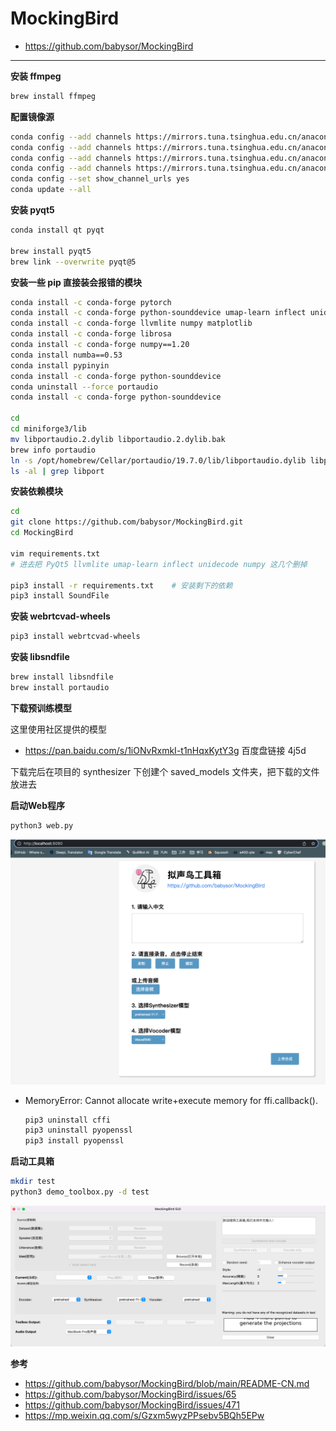 # MockingBird

- https://github.com/babysor/MockingBird

---

**安装 ffmpeg**
```bash
brew install ffmpeg
```

**配置镜像源**
```bash
conda config --add channels https://mirrors.tuna.tsinghua.edu.cn/anaconda/pkgs/free/
conda config --add channels https://mirrors.tuna.tsinghua.edu.cn/anaconda/pkgs/main/
conda config --add channels https://mirrors.tuna.tsinghua.edu.cn/anaconda/cloud/pytorch/
conda config --add channels https://mirrors.tuna.tsinghua.edu.cn/anaconda/cloud/conda-forge/
conda config --set show_channel_urls yes
conda update --all
```

**安装 pyqt5**
```bash
conda install qt pyqt

brew install pyqt5
brew link --overwrite pyqt@5
```

**安装一些 pip 直接装会报错的模块**
```bash
conda install -c conda-forge pytorch
conda install -c conda-forge python-sounddevice umap-learn inflect unidecode
conda install -c conda-forge llvmlite numpy matplotlib
conda install -c conda-forge librosa
conda install -c conda-forge numpy==1.20
conda install numba==0.53
conda install pypinyin
conda install -c conda-forge python-sounddevice
conda uninstall --force portaudio
conda install -c conda-forge python-sounddevice

cd
cd miniforge3/lib
mv libportaudio.2.dylib libportaudio.2.dylib.bak
brew info portaudio
ln -s /opt/homebrew/Cellar/portaudio/19.7.0/lib/libportaudio.dylib libportaudio.2.dylib
ls -al | grep libport
```

**安装依赖模块**
```bash
cd
git clone https://github.com/babysor/MockingBird.git
cd MockingBird

vim requirements.txt
# 进去把 PyQt5 llvmlite umap-learn inflect unidecode numpy 这几个删掉

pip3 install -r requirements.txt    # 安装剩下的依赖
pip3 install SoundFile
```

**安装 webrtcvad-wheels**
```bash
pip3 install webrtcvad-wheels
```

**安装 libsndfile**
```bash
brew install libsndfile
brew install portaudio
```

**下载预训练模型**

这里使用社区提供的模型
- https://pan.baidu.com/s/1iONvRxmkI-t1nHqxKytY3g 百度盘链接 4j5d

下载完后在项目的 synthesizer 下创建个 saved_models 文件夹，把下载的文件放进去

**启动Web程序**
```bash
python3 web.py
```

![](../../../../assets/img/Develop/Python/笔记/MockingBird/1.png)

- MemoryError: Cannot allocate write+execute memory for ffi.callback().
    ```bash
    pip3 uninstall cffi
    pip3 uninstall pyopenssl
    pip3 install pyopenssl
    ```

**启动工具箱**
```bash
mkdir test
python3 demo_toolbox.py -d test
```

![](../../../../assets/img/Develop/Python/笔记/MockingBird/2.png)

**参考**
- https://github.com/babysor/MockingBird/blob/main/README-CN.md
- https://github.com/babysor/MockingBird/issues/65
- https://github.com/babysor/MockingBird/issues/471
- https://mp.weixin.qq.com/s/Gzxm5wyzPPsebv5BQh5EPw
